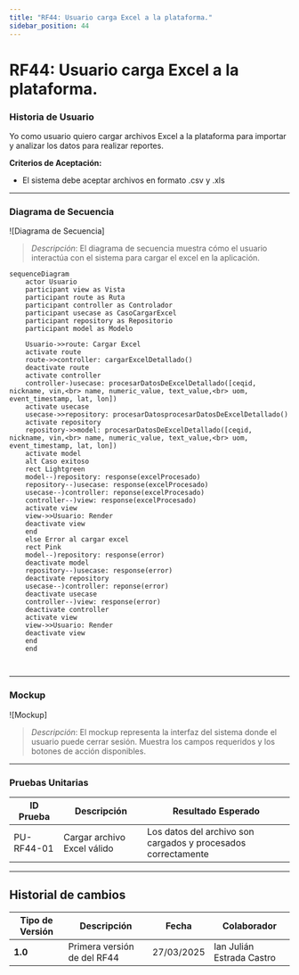 ```yaml
---
title: "RF44: Usuario carga Excel a la plataforma."  
sidebar_position: 44
---
```


# RF44: Usuario carga Excel a la plataforma.

### Historia de Usuario

Yo como usuario quiero cargar archivos Excel a la plataforma para importar y analizar los datos para realizar reportes.

  **Criterios de Aceptación:**
  - El sistema debe aceptar archivos en formato .csv y .xls

---

### Diagrama de Secuencia

![Diagrama de Secuencia] 

> *Descripción*: El diagrama de secuencia muestra cómo el usuario interactúa con el sistema para cargar el excel en la aplicación.

```mermaid
sequenceDiagram
    actor Usuario
    participant view as Vista
    participant route as Ruta
    participant controller as Controlador
    participant usecase as CasoCargarExcel
    participant repository as Repositorio
    participant model as Modelo

    Usuario->>route: Cargar Excel
    activate route
    route->>controller: cargarExcelDetallado()
    deactivate route
    activate controller
    controller-)usecase: procesarDatosDeExcelDetallado([ceqid, nickname, vin,<br> name, numeric_value, text_value,<br> uom, event_timestamp, lat, lon])
    activate usecase
    usecase->>repository: procesarDatosprocesarDatosDeExcelDetallado()
    activate repository
    repository->>model: procesarDatosDeExcelDetallado([ceqid, nickname, vin,<br> name, numeric_value, text_value,<br> uom, event_timestamp, lat, lon])
    activate model 
    alt Caso exitoso
    rect Lightgreen
    model--)repository: response(excelProcesado)
    repository--)usecase: response(excelProcesado)
    usecase--)controller: reponse(excelProcesado)
    controller--)view: response(excelProcesado)
    activate view
    view->>Usuario: Render
    deactivate view
    end
    else Error al cargar excel
    rect Pink
    model--)repository: response(error)
    deactivate model
    repository--)usecase: response(error)
    deactivate repository
    usecase--)controller: reponse(error)
    deactivate usecase
    controller--)view: response(error)
    deactivate controller
    activate view
    view->>Usuario: Render
    deactivate view
    end
    end
    


```

---

### Mockup

![Mockup]

> *Descripción*: El mockup representa la interfaz del sistema donde el usuario puede cerrar sesión. Muestra los campos requeridos y los botones de acción disponibles.

---

### Pruebas Unitarias 
| ID Prueba | Descripción | Resultado Esperado |
|-----------|-------------|--------------------|
|PU-RF44-01|Cargar archivo Excel válido|Los datos del archivo son cargados y procesados correctamente|

---

## Historial de cambios

| **Tipo de Versión** | **Descripción** | **Fecha** | **Colaborador** |
| ------------------- | --------------- | --------- | --------------- |
| **1.0** | Primera versión de del RF44 | 27/03/2025 | Ian Julián Estrada Castro |